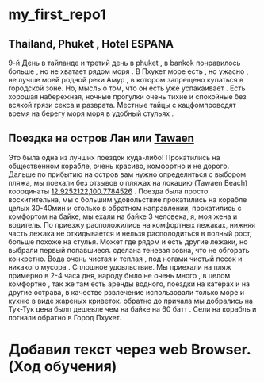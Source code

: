 # my_first_repo1

## Thailand, Phuket , Hotel ESPANA
9-й День в тайланде и третий день в phuket , в bankok понравилось больше , но не хватает рядом моря . В Пхукет море есть , но ужасно , не лучше моей родной реки Амур , в котором запрещено купаться в городской зоне. Но, мысль о том, что он есть уже успакаивает . Есть хорошая набережная, ночные прогулки очень тихие и спокойные без всякой грязи секса и разврата. Местные тайцы с кацфомпроводят время на берегу моря моря в удобный стульях .

## Поездка на остров Лан или [Tawaen](https://maps.app.goo.gl/1oK1a72hiu7LfSwX8)
Это была одна из лучших поездок куда-либо! Прокатились на общественном корабле, очень красиво, комфортно и не дорого.
Дальше по прибытию на остров вам нужно определиться с выбором пляжа, мы поехали без отзывов о пляжах на локацию (Tawaen Beach) координаты [12.9252122,100.7784526](https://maps.app.goo.gl/1oK1a72hiu7LfSwX8) . Поезда была просто восхитительна, мы с большим удовольствие прокатились на корабле целых 30-40мин и столько в обратном направлении, прокатились с комфортом на байке, мы ехали на байке 3 человека, я, моя жена и водитель. По приезжу расположились на комфортных лежаках, нижняя часть лежака не откидывается и нельзя располодиться в полный рост, больше похоже на стулья. Может где рядом и есть другие лежаки, но выбрали первый попавшиеся. сделана теневая зовна, что не обгорать конкретно. Вода очень чистая и теплая , под ногами чистый песок и никакого мусора . Сплошное удовльствие. Мы приехали на пляж примерно в 2-4 часа дня, народу было не очень много , в целом комфортно , так же там есть аренды водного, поездки на катерах и на другие острава, в качестве рзвлечение использовали только море и кухню в виде жареных криветок. обратно до причала мы добрались на Тук-Тук цена былп дешевле чем на байке на 60 батт . Сели на корабль и погнали обратно в Город Пхукет. 

# Добавил текст через web Browser. (Ход обучения)

